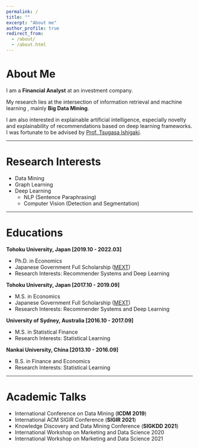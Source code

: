 ```yaml
---
permalink: /
title: ""
excerpt: "About me"
author_profile: true
redirect_from:
  - /about/
  - /about.html
---
```


# About Me
I am a **Financial Analyst** at an investment company.

My research lies at the intersection of information retrieval and machine learning , mainly **Big Data Mining**. 

I am also interested in explainable artificial intelligence, especially novelty and explainability of recommendations based on deep learning frameworks. I was fortunate to be advised by [Prof. Tsugasa Ishigaki](http://www2.econ.tohoku.ac.jp/~isgk/research.html).

---

# Research Interests
- Data Mining
- Graph Learning
- Deep Learning
    - NLP (Sentence Paraphrasing)
    - Computer Vision (Detection and Segmentation)
---

# Educations
**Tohoku University, Japan [2019.10 - 2022.03]**

- Ph.D. in Economics
- Japanese Government Full Scholarship (<u>MEXT</u>)
- Research Interests: Recommender Systems and Deep Learning

**Tohoku University, Japan [2017.10 - 2019.09]**

- M.S. in Economics
- Japanese Government Full Scholarship (<u>MEXT</u>)
- Research Interests: Recommender Systems and Deep Learning

**University of Sydney, Australia [2016.10 - 2017.09]**

- M.S. in Statistical Finance
- Research Interests: Statistical Learning

**Nankai University, China [2013.10 - 2016.09]**

- B.S. in Finance and Economics
- Research Interests: Statistical Learning


---

# Academic Talks
- International Conference on Data Mining (**ICDM 2019**)
- International ACM SIGIR Conference (**SIGIR 2021**)
- Knowledge Discovery and Data Mining Conference (**SIGKDD 2021**)
- International Workshop on Marketing and Data Science 2020
- International Workshop on Marketing and Data Science 2021
